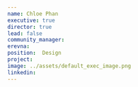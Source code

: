 ```yaml
---
name: Chloe Phan
executive: true
director: true
lead: false
community_manager: 
erevna:    
position:  Design
project: 
image: ../assets/default_exec_image.png
linkedin: 
---
```

